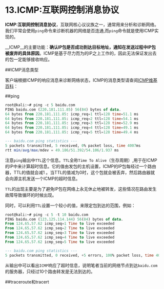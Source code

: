 # 13.ICMP:互联网控制消息协议

  __ICMP:互联网控制消息协议__，互联网核心议议族之一，通常用来分析和诊断网络。我们平常会使用<code>ping</code>命令来诊断机器的网络是否连通,而<code>ping</code>命令就是使用ICMP实现的。
  
  __ICMP__的主要功能：__确认IP包是否成功到达目标地址，通知在发送过程中IP包被废弃的具体原因__。ICMP是基于尽力而为的IP之上工作的，因此无法保证发出去的包一定能够接收响应。

  
##ICMP消息类型

  客户端根据ICMP的响应消息来诊断网络状态，ICMP的消息类型请查阅<a href="http://zh.wikipedia.org/zh/ICMP" target="_blank">ICMP维基百科</a>：
  
##ping

```sql
root@kali:~# ping -c 5 baidu.com
PING baidu.com (220.181.111.85) 56(84) bytes of data.
64 bytes from 220.181.111.85: icmp_req=1 ttl=128 time=51.1 ms
64 bytes from 220.181.111.85: icmp_req=2 ttl=128 time=54.1 ms
64 bytes from 220.181.111.85: icmp_req=3 ttl=128 time=52.9 ms
64 bytes from 220.181.111.85: icmp_req=4 ttl=128 time=49.1 ms
64 bytes from 220.181.111.85: icmp_req=5 ttl=128 time=49.4 ms

--- baidu.com ping statistics ---
5 packets transmitted, 5 received, 0% packet loss, time 4007ms
rtt min/avg/max/mdev = 49.186/51.392/54.106/1.937 ms
```

  注意``ping``输出中``TTL``这个信息。``TTL``全称``Time To Alive``（生存周期）,用于在ICMP的IP中来计算超时信息。它的值由发包的主机设置，ICMP的IP包每经过一个路由器，TTL的值就会减1 。当TTL的值减为0时，这个包就会被丢弃，然后路由器就会向源主机发送一个ICMP的超时信息。
  
  ``TTL``的出现主要是为了避免IP包在网络上永无休止地被转发，这些情况在路由发生故障导致循环的时候出现。
  
  同时，可以利用``TTL``设置一个较小的值，来限定包到达的范围，例如：

```sql
root@kali:~# ping -c 5 -t 10 baidu.com
PING baidu.com (123.125.114.144) 56(84) bytes of data.
From 124.65.57.62 icmp_seq=1 Time to live exceeded
From 124.65.57.62 icmp_seq=2 Time to live exceeded
From 124.65.57.62 icmp_seq=3 Time to live exceeded
From 124.65.57.62 icmp_seq=4 Time to live exceeded
From 124.65.57.62 icmp_seq=5 Time to live exceeded

--- baidu.com ping statistics ---
5 packets transmitted, 0 received, +5 errors, 100% packet loss, time 4008ms
```

   从输出中可以看出``ICMP``响应了超时信息，说明笔者当前的网络节点到达``baidu.com``的服务器，只经过10个路由转发是无法到达的。
  
##traceroute和tracert
  

